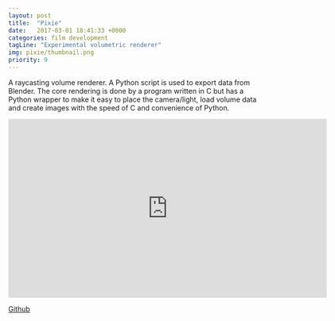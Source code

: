 ```yaml
---
layout: post
title:  "Pixie"
date:   2017-03-01 18:41:33 +0000
categories: film development
tagLine: "Experimental volumetric renderer"
img: pixie/thumbnail.png
priority: 9
---
```


A raycasting volume renderer. A Python script is used to export data from Blender. The core rendering is done by a program written in C but has a Python wrapper to make it easy to place the camera/light, load volume data and create images with the speed of C and convenience of Python.

<iframe src="https://player.vimeo.com/video/210152602" width="640" height="360" frameborder="0" webkitallowfullscreen mozallowfullscreen allowfullscreen></iframe>

<a href="https://github.com/Peter-Noble/Pixie"> Github </a>
